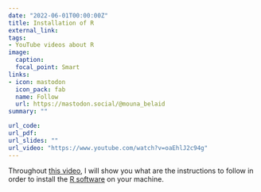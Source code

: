 ```yaml
---
date: "2022-06-01T00:00:00Z"
title: Installation of R
external_link: 
tags:
- YouTube videos about R
image: 
  caption: 
  focal_point: Smart
links:
- icon: mastodon
  icon_pack: fab
  name: Follow
  url: https://mastodon.social/@mouna_belaid
summary: ""

url_code: 
url_pdf: 
url_slides: ""
url_video: "https://www.youtube.com/watch?v=oaEhlJ2c94g"
---
```


Throughout [this video](https://www.youtube.com/watch?v=oaEhlJ2c94g), I will show you what are the instructions to follow in order to install the [R software](https://cran.r-project.org/) on your machine.

